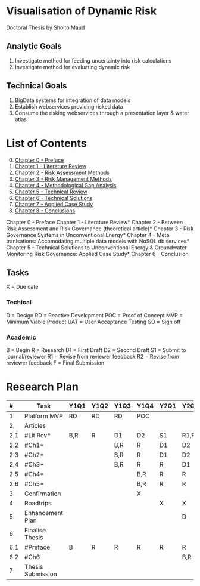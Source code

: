 # Visualisation of Dynamic Risk
Doctoral Thesis by Sholto Maud

## Analytic Goals
1. Investigate method for feeding uncertainty into risk calculations
2. Investigate method for evaluating dynamic risk

## Technical Goals
1. BigData systems for integration of data models
2. Establish webservices providing risked data 
3. Consume the risking webservices through a presentation layer & water atlas


# List of Contents

0. [Chapter 0 - Preface](chapter0.md)
1. [Chapter 1 - Literature Review](chapter1.md)
2. [Chapter 2 - Risk Assessment Methods](chapter2.md)
3. [Chapter 3 - Risk Management Methods](chapter3.md)
4. [Chapter 4 - Methodological Gap Analysis](chapter4.md)
5. [Chapter 5 - Technical Review](chapter5.md)
6. [Chapter 6 - Technical Solutions](chapter6.md)
7. [Chapter 7 - Applied Case Study](chapter7.md)
8. [Chapter 8 - Conclusions](chapter8.md)

Chapter 0 - Preface
Chapter 1 - Literature Review* 
Chapter 2 - Between Risk Assessment and Risk Governance (theoretical article)*
Chapter 3 - Risk Governance Systems in Unconventional Energy*
Chapter 4 - Meta tranlsations: Accomodating multiple data models  with NoSQL db services* 
Chapter 5 - Technical Solutions to Unconventional Energy & Groundwater Monitoring Risk Governance: Applied Case Study*
Chapter 6 - Conclusion


## Tasks
X = Due date

### Techical
D = Design
RD = Reactive Development
POC = Proof of Concept
MVP = Minimum Viable Product
UAT = User Acceptance Testing
SO = Sign off

### Academic
B = Begin
R = Research 
D1 = First Draft
D2 = Second Draft
S1 = Submit to journal/reviewer
R1 = Revise from reviewer feedback
R2 = Revise from reviewer feedback
F = Final Submission

# Research Plan

|#    |Task                      |Y1Q1 |Y1Q2 |Y1Q3 |Y1Q4 |Y2Q1 |Y2Q2 |Y2Q3 |Y2Q4 |Y3Q1 |Y3Q2 |Y3Q3 |Y3Q4 |
|:----|--------------------------|-----|-----|-----|-----|-----|-----|-----|-----|-----|-----|-----|-----|
|1.   | Platform MVP             |RD   |RD   |RD   |POC  |     |     |     |     |     |     |     |     |
|2.   | Articles                 |     |     |     |     |     |     |     |     |     |     |     |     |
|2.1  | #Lit Rev*				 |B,R  |R    |D1   |D2   |S1   |R1,F |     |     |     |     |     |     |
|2.2  | #Ch1*		             |     |     |B,R  |R    |D1   |D2   |S1   |R1,F |     |     |     |     |
|2.3  | #Ch2* 			         |     |     |B,R  |R    |D1   |D2   |S1   |R1,F |     |     |     |     |
|2.4  | #Ch3* 			         |     |     |B,R  |R    |R    |D1   |D2   |S    |R1,F |     |     |     |
|2.5  | #Ch4*   		         |     |     |     |B,R  |R    |R    |D1   |D2   |S    |R1,F |     |	 |
|2.6  | #Ch5* 			         |     |     |     |B,R  |R    |R    |D1   |D2   |S    |R1,F |     |     |
|3.   | Confirmation             |     |     |     |X    |     |     |     |     |     |     |     |     |
|4.   | Roadtrips  				 |     |     |     |     |X    |X    |     |     |     |     |     |     |
|5.   | Enhancement Plan         |     |     |     |     |     |D    |R    |RD   |RD   |UAT  |SO   |     |
|6.   | Finalise Thesis        	 |     |     |     |     |     |     |     |     |B    |D1   |R1   |R2,F |
|6.1  | #Preface 	           	 |B    |R    |R    |R    |R    |R    |R    |R    |R,D1 |D2,R1|R2,F |     |
|6.2  | #Ch6 	            	 |     |     |     |     |     |B,R  |R    |R    |R,D1 |D2,R1|R2,F |     |
|7.   | Thesis Submission 	 	 |     |     |     |     |     |     |     |     |     |     |     |X    |



